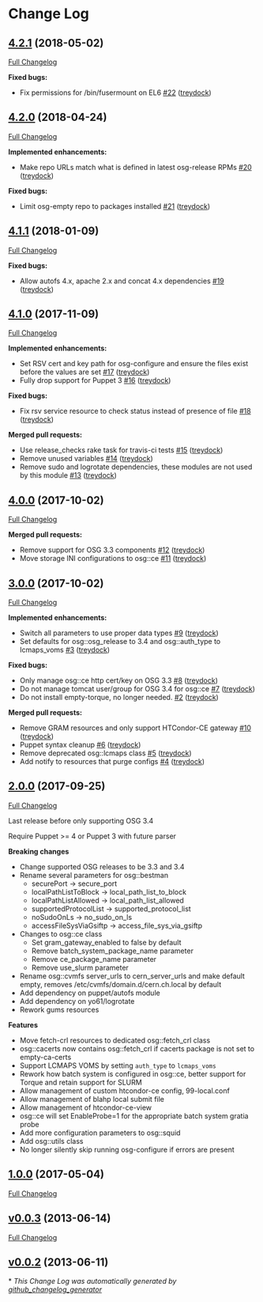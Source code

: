# Change Log

## [4.2.1](https://github.com/treydock/puppet-osg/tree/4.2.1) (2018-05-02)
[Full Changelog](https://github.com/treydock/puppet-osg/compare/4.2.0...4.2.1)

**Fixed bugs:**

- Fix permissions for /bin/fusermount on EL6 [\#22](https://github.com/treydock/puppet-osg/pull/22) ([treydock](https://github.com/treydock))

## [4.2.0](https://github.com/treydock/puppet-osg/tree/4.2.0) (2018-04-24)
[Full Changelog](https://github.com/treydock/puppet-osg/compare/4.1.1...4.2.0)

**Implemented enhancements:**

- Make repo URLs match what is defined in latest osg-release RPMs [\#20](https://github.com/treydock/puppet-osg/pull/20) ([treydock](https://github.com/treydock))

**Fixed bugs:**

- Limit osg-empty repo to packages installed [\#21](https://github.com/treydock/puppet-osg/pull/21) ([treydock](https://github.com/treydock))

## [4.1.1](https://github.com/treydock/puppet-osg/tree/4.1.1) (2018-01-09)
[Full Changelog](https://github.com/treydock/puppet-osg/compare/4.1.0...4.1.1)

**Fixed bugs:**

- Allow autofs 4.x, apache 2.x and concat 4.x dependencies [\#19](https://github.com/treydock/puppet-osg/pull/19) ([treydock](https://github.com/treydock))

## [4.1.0](https://github.com/treydock/puppet-osg/tree/4.1.0) (2017-11-09)
[Full Changelog](https://github.com/treydock/puppet-osg/compare/4.0.0...4.1.0)

**Implemented enhancements:**

- Set RSV cert and key path for osg-configure and ensure the files exist before the values are set [\#17](https://github.com/treydock/puppet-osg/pull/17) ([treydock](https://github.com/treydock))
- Fully drop support for Puppet 3 [\#16](https://github.com/treydock/puppet-osg/pull/16) ([treydock](https://github.com/treydock))

**Fixed bugs:**

- Fix rsv service resource to check status instead of presence of file [\#18](https://github.com/treydock/puppet-osg/pull/18) ([treydock](https://github.com/treydock))

**Merged pull requests:**

- Use release\_checks rake task for travis-ci tests [\#15](https://github.com/treydock/puppet-osg/pull/15) ([treydock](https://github.com/treydock))
- Remove unused variables [\#14](https://github.com/treydock/puppet-osg/pull/14) ([treydock](https://github.com/treydock))
- Remove sudo and logrotate dependencies, these modules are not used by this module [\#13](https://github.com/treydock/puppet-osg/pull/13) ([treydock](https://github.com/treydock))

## [4.0.0](https://github.com/treydock/puppet-osg/tree/4.0.0) (2017-10-02)
[Full Changelog](https://github.com/treydock/puppet-osg/compare/3.0.0...4.0.0)

**Merged pull requests:**

- Remove support for OSG 3.3 components [\#12](https://github.com/treydock/puppet-osg/pull/12) ([treydock](https://github.com/treydock))
- Move storage INI configurations to osg::ce [\#11](https://github.com/treydock/puppet-osg/pull/11) ([treydock](https://github.com/treydock))

## [3.0.0](https://github.com/treydock/puppet-osg/tree/3.0.0) (2017-10-02)
[Full Changelog](https://github.com/treydock/puppet-osg/compare/2.0.0...3.0.0)

**Implemented enhancements:**

- Switch all parameters to use proper data types [\#9](https://github.com/treydock/puppet-osg/pull/9) ([treydock](https://github.com/treydock))
- Set defaults for osg::osg\_release to 3.4 and osg::auth\_type to lcmaps\_voms [\#3](https://github.com/treydock/puppet-osg/pull/3) ([treydock](https://github.com/treydock))

**Fixed bugs:**

- Only manage osg::ce http cert/key on OSG 3.3 [\#8](https://github.com/treydock/puppet-osg/pull/8) ([treydock](https://github.com/treydock))
- Do not manage tomcat user/group for OSG 3.4 for osg::ce [\#7](https://github.com/treydock/puppet-osg/pull/7) ([treydock](https://github.com/treydock))
- Do not install empty-torque, no longer needed. [\#2](https://github.com/treydock/puppet-osg/pull/2) ([treydock](https://github.com/treydock))

**Merged pull requests:**

- Remove GRAM resources and only support HTCondor-CE gateway [\#10](https://github.com/treydock/puppet-osg/pull/10) ([treydock](https://github.com/treydock))
- Puppet syntax cleanup [\#6](https://github.com/treydock/puppet-osg/pull/6) ([treydock](https://github.com/treydock))
- Remove deprecated osg::lcmaps class [\#5](https://github.com/treydock/puppet-osg/pull/5) ([treydock](https://github.com/treydock))
- Add notify to resources that purge configs [\#4](https://github.com/treydock/puppet-osg/pull/4) ([treydock](https://github.com/treydock))

## [2.0.0](https://github.com/treydock/puppet-osg/tree/2.0.0) (2017-09-25)
[Full Changelog](https://github.com/treydock/puppet-osg/compare/1.0.0...2.0.0)

Last release before only supporting OSG 3.4

Require Puppet >= 4 or Puppet 3 with future parser

**Breaking changes**

* Change supported OSG releases to be 3.3 and 3.4
* Rename several parameters for osg::bestman
    * securePort -> secure_port
    * localPathListToBlock -> local\_path\_list\_to_block
    * localPathListAllowed -> local\_path\_list_allowed
    * supportedProtocolList -> supported\_protocol_list
    * noSudoOnLs -> no\_sudo\_on_ls
    * accessFileSysViaGsiftp -> access\_file\_sys\_via_gsiftp
* Changes to osg::ce class
    * Set gram\_gateway_enabled to false by default
    * Remove batch\_system\_package_name parameter
    * Remove ce\_package_name parameter
    * Remove use_slurm parameter
* Rename osg::cvmfs server_urls to cern\_server_urls and make default empty, removes /etc/cvmfs/domain.d/cern.ch.local by default
* Add dependency on puppet/autofs module
* Add dependency on yo61/logrotate
* Rework gums resources

**Features**

* Move fetch-crl resources to dedicated osg::fetch_crl class
* osg::cacerts now contains osg::fetch_crl if cacerts package is not set to empty-ca-certs
* Support LCMAPS VOMS by setting `auth_type` to `lcmaps_voms`
* Rework how batch system is configured in osg::ce, better support for Torque and retain support for SLURM
* Allow management of custom htcondor-ce config, 99-local.conf
* Allow management of blahp local submit file
* Allow management of htcondor-ce-view
* osg::ce will set EnableProbe=1 for the appropriate batch system gratia probe
* Add more configuration parameters to osg::squid
* Add osg::utils class
* No longer silently skip running osg-configure if errors are present

## [1.0.0](https://github.com/treydock/puppet-osg/tree/1.0.0) (2017-05-04)
[Full Changelog](https://github.com/treydock/puppet-osg/compare/v0.0.3...1.0.0)

## [v0.0.3](https://github.com/treydock/puppet-osg/tree/v0.0.3) (2013-06-14)
[Full Changelog](https://github.com/treydock/puppet-osg/compare/v0.0.2...v0.0.3)

## [v0.0.2](https://github.com/treydock/puppet-osg/tree/v0.0.2) (2013-06-11)


\* *This Change Log was automatically generated by [github_changelog_generator](https://github.com/skywinder/Github-Changelog-Generator)*